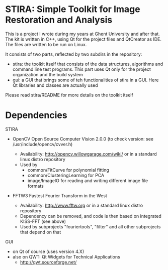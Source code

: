 # STIRA: Simple Toolkit for Image Restoration and Analysis

This is a project I wrote during my years at Ghent University and after that. The kit is written in C++, 
using Qt for the project files and QtCreator as IDE. The files are written to be run on Linux.

It consists of two parts, reflected by two subdirs in the repository:
- stira: the toolkit itself that consists of the data structures, algorithms and command line test programs. 
         This part uses Qt only for the project organization and the build system
- gui:   a GUI that brings some of teh functionalities of stira in a GUI. Here Qt libraries and classes are 
         actually used 
  
Please read stira/README for more details on the toolkit itself

Dependencies
============
STIRA
 * OpenCV Open Source Computer Vision 2.0.0 (to check version: see /usr/include/opencv/cvver.h)
    - Availability: http://opencv.willowgarage.com/wiki/ or in a standard linux distro repository
    - Used by 
       - common/FitCurve for polynomial fitting
       - common/ClusteringLearning for PCA
       - image/ImageIO for reading and writing different image file formats

 * FFTW3 Fastest Fourier Transform in the West 
    - Availability: http://www.fftw.org or in a standard linux distro repository
    - Dependency can be removed, and code is then based on integrated KISS-FFT (see above)
    - Used by subprojects "fouriertools", "filter" and all other subprojects that depend on that

GUI
 * on Qt of course (uses version 4.X)
 * also on QWT: Qt Widgets for Technical Applications
    - http://qwt.sourceforge.net/
